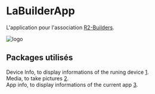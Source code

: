 # LaBuilderApp

L'application pour l'association [R2-Builders](http://www.r2builders.fr).

![logo](http://www.r2builders.fr/images/nouvellebanniere1024.png)


Packages utilisés
-----------------
Device Info, to display informations of the runing device [1].  
Media, to take pictures [2].  
App info, to display informations of the current app [3].  



[1]: https://github.com/jamesmontemagno/DeviceInfoPlugin
[2]: https://github.com/jamesmontemagno/MediaPlugin
[3]: https://github.com/Aftnet/AppInfoPlugin
